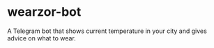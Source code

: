 # wearzor-bot
A Telegram bot that shows current temperature in your city and gives advice on what to wear.
